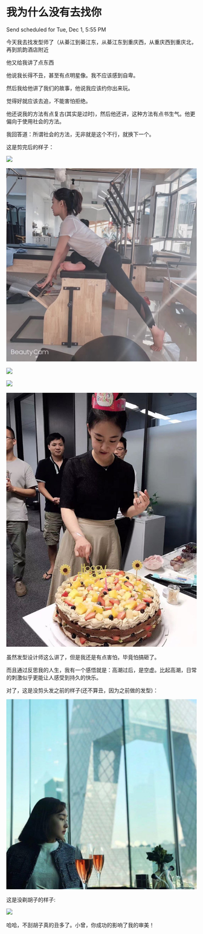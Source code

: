 # 我为什么没有去找你

Send scheduled for Tue, Dec 1, 5:55 PM



今天我去找发型师了（从綦江到綦江东，从綦江东到重庆西，从重庆西到重庆北，再到凯韵酒店附近



他又给我讲了点东西

他说我长得不丑，甚至有点明星像。我不应该感到自卑。

然后我给他讲了我们的故事，他说我应该约你出来玩。

觉得好就应该去追，不能害怕拒绝。

他还说我的方法有点复古(其实是过时)，然后他还讲，这种方法有点书生气。他更偏向于使用社会的方法。

我回答道：所谓社会的方法，无非就是这个不行，就换下一个。



这是剪完后的样子：

![](<../../.gitbook/assets/image (4).png>)

![](<../../.gitbook/assets/image (14).png>)

![](<../../.gitbook/assets/image (8).png>)

![](<../../.gitbook/assets/image (5).png>)

![](<../../.gitbook/assets/image (15).png>)



虽然发型设计师这么讲了，但是我还是有点害怕，毕竟怕搞砸了。

而且通过反思我的人生，我有一个感悟就是：高潮过后，是空虚。比起高潮，日常的刺激似乎更能让人感受到持久的快乐。



对了，这是没剪头发之前的样子(还不算丑，因为之前做的发型)：

![](<../../.gitbook/assets/image (10).png>)



这是没剃胡子的样子:

![](<../../.gitbook/assets/image (2).png>)



哈哈，不刮胡子真的丑多了。小曾，你成功的影响了我的审美！

